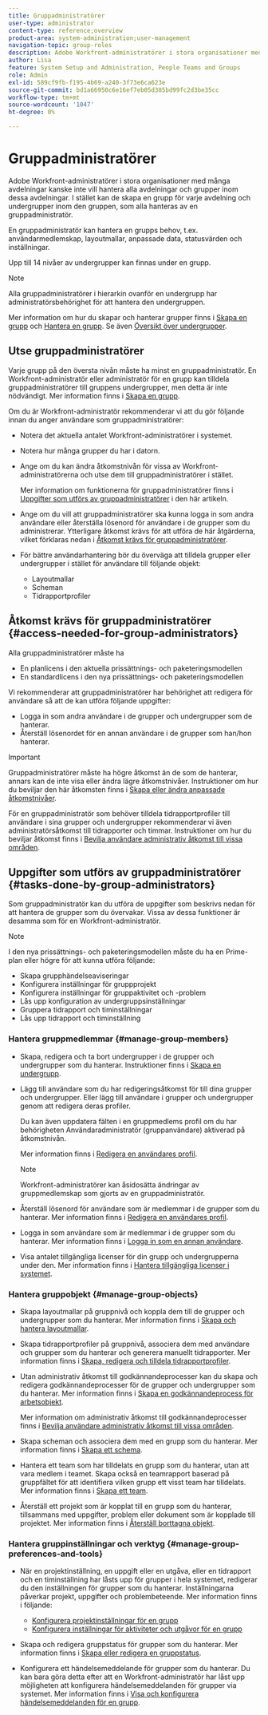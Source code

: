 ```yaml
---
title: Gruppadministratörer
user-type: administrator
content-type: reference;overview
product-area: system-administration;user-management
navigation-topic: group-roles
description: Adobe Workfront-administratörer i stora organisationer med många avdelningar kanske inte vill hantera alla avdelningar och grupper inom dessa avdelningar. I stället kan de skapa en grupp för varje avdelning och undergrupper inom den gruppen, som alla hanteras av en gruppadministratör.
author: Lisa
feature: System Setup and Administration, People Teams and Groups
role: Admin
exl-id: 589cf9fb-f195-4b69-a240-3f73e6ca623e
source-git-commit: bd1a66950c6e16ef7eb05d385bd99fc2d3be35cc
workflow-type: tm+mt
source-wordcount: '1047'
ht-degree: 0%

---
```


# Gruppadministratörer

<!-- Audited: 12/2023 -->

Adobe Workfront-administratörer i stora organisationer med många avdelningar kanske inte vill hantera alla avdelningar och grupper inom dessa avdelningar. I stället kan de skapa en grupp för varje avdelning och undergrupper inom den gruppen, som alla hanteras av en gruppadministratör.

En gruppadministratör kan hantera en grupps behov, t.ex. användarmedlemskap, layoutmallar, anpassade data, statusvärden och inställningar.

Upp till 14 nivåer av undergrupper kan finnas under en grupp.

>[!NOTE]
>
>Alla gruppadministratörer i hierarkin ovanför en undergrupp har administratörsbehörighet för att hantera den undergruppen.

Mer information om hur du skapar och hanterar grupper finns i [Skapa en grupp](../../../administration-and-setup/manage-groups/create-and-manage-groups/create-a-group.md) och [Hantera en grupp](../../../administration-and-setup/manage-groups/create-and-manage-groups/manage-a-group.md). Se även [Översikt över undergrupper](../../../administration-and-setup/manage-groups/groups-overview/subgroups.md).

## Utse gruppadministratörer

Varje grupp på den översta nivån måste ha minst en gruppadministratör. En Workfront-administratör eller administratör för en grupp kan tilldela gruppadministratörer till gruppens undergrupper, men detta är inte nödvändigt. Mer information finns i [Skapa en grupp](../../../administration-and-setup/manage-groups/create-and-manage-groups/create-a-group.md).

Om du är Workfront-administratör rekommenderar vi att du gör följande innan du anger användare som gruppadministratörer:

* Notera det aktuella antalet Workfront-administratörer i systemet.
* Notera hur många grupper du har i datorn.
* Ange om du kan ändra åtkomstnivån för vissa av Workfront-administratörerna och utse dem till gruppadministratörer i stället.

  Mer information om funktionerna för gruppadministratörer finns i [Uppgifter som utförs av gruppadministratörer](#tasks-done-by-group-administrators) i den här artikeln.

* Ange om du vill att gruppadministratörer ska kunna logga in som andra användare eller återställa lösenord för användare i de grupper som du administrerar. Ytterligare åtkomst krävs för att utföra de här åtgärderna, vilket förklaras nedan i [Åtkomst krävs för gruppadministratörer](#access-needed-for-group-administrators).
* För bättre användarhantering bör du överväga att tilldela grupper eller undergrupper i stället för användare till följande objekt:

   * Layoutmallar
   * Scheman
   * Tidrapportprofiler

## Åtkomst krävs för gruppadministratörer {#access-needed-for-group-administrators}

Alla gruppadministratörer måste ha

* En planlicens i den aktuella prissättnings- och paketeringsmodellen
* En standardlicens i den nya prissättnings- och paketeringsmodellen

Vi rekommenderar att gruppadministratörer har behörighet att redigera för användare så att de kan utföra följande uppgifter:

* Logga in som andra användare i de grupper och undergrupper som de hanterar.
* Återställ lösenordet för en annan användare i de grupper som han/hon hanterar.

>[!IMPORTANT]
>
>Gruppadministratörer måste ha högre åtkomst än de som de hanterar, annars kan de inte visa eller ändra lägre åtkomstnivåer.
>Instruktioner om hur du beviljar den här åtkomsten finns i [Skapa eller ändra anpassade åtkomstnivåer](../../../administration-and-setup/add-users/configure-and-grant-access/create-modify-access-levels.md).

För en gruppadministratör som behöver tilldela tidrapportprofiler till användare i sina grupper och undergrupper rekommenderar vi även administratörsåtkomst till tidrapporter och timmar. Instruktioner om hur du beviljar åtkomst finns i [Bevilja användare administrativ åtkomst till vissa områden](../../../administration-and-setup/add-users/configure-and-grant-access/grant-users-admin-access-certain-areas.md).

## Uppgifter som utförs av gruppadministratörer {#tasks-done-by-group-administrators}

Som gruppadministratör kan du utföra de uppgifter som beskrivs nedan för att hantera de grupper som du övervakar. Vissa av dessa funktioner är desamma som för en Workfront-administratör.

>[!NOTE]
>
>I den nya prissättnings- och paketeringsmodellen måste du ha en Prime-plan eller högre för att kunna utföra följande:
>
> * Skapa grupphändelseaviseringar
> * Konfigurera inställningar för gruppprojekt
> * Konfigurera inställningar för gruppaktivitet och -problem
> * Lås upp konfiguration av undergruppsinställningar
> * Gruppera tidrapport och timinställningar
> * Lås upp tidrapport och timinställning

### Hantera gruppmedlemmar {#manage-group-members}

* Skapa, redigera och ta bort undergrupper i de grupper och undergrupper som du hanterar. Instruktioner finns i [Skapa en undergrupp](../../../administration-and-setup/manage-groups/create-and-manage-subgroups/create-a-subgroup.md).
* Lägg till användare som du har redigeringsåtkomst för till dina grupper och undergrupper. Eller lägg till användare i grupper och undergrupper genom att redigera deras profiler.

  Du kan även uppdatera fälten i en gruppmedlems profil om du har behörigheten Användaradministratör (gruppanvändare) aktiverad på åtkomstnivån.

  Mer information finns i [Redigera en användares profil](../../../administration-and-setup/add-users/create-and-manage-users/edit-a-users-profile.md).

  >[!NOTE]
  >
  >Workfront-administratörer kan åsidosätta ändringar av gruppmedlemskap som gjorts av en gruppadministratör.

* Återställ lösenord för användare som är medlemmar i de grupper som du hanterar. Mer information finns i [Redigera en användares profil](../../../administration-and-setup/add-users/create-and-manage-users/edit-a-users-profile.md).
* Logga in som användare som är medlemmar i de grupper som du hanterar. Mer information finns i [Logga in som en annan användare](../../../administration-and-setup/add-users/create-and-manage-users/log-in-as-another-user.md).
* Visa antalet tillgängliga licenser för din grupp och undergrupperna under den. Mer information finns i [Hantera tillgängliga licenser i systemet](../../../administration-and-setup/get-started-wf-administration/manage-available-licenses-in-your-system.md).

### Hantera gruppobjekt {#manage-group-objects}

* Skapa layoutmallar på gruppnivå och koppla dem till de grupper och undergrupper som du hanterar. Mer information finns i [Skapa och hantera layoutmallar](../../../administration-and-setup/customize-workfront/use-layout-templates/create-and-manage-layout-templates.md).
* Skapa tidrapportprofiler på gruppnivå, associera dem med användare och grupper som du hanterar och generera manuellt tidrapporter. Mer information finns i [Skapa, redigera och tilldela tidrapportprofiler](../../../timesheets/create-and-manage-timesheets/create-timesheet-profiles.md).
* Utan administrativ åtkomst till godkännandeprocesser kan du skapa och redigera godkännandeprocesser för de grupper och undergrupper som du hanterar. Mer information finns i [Skapa en godkännandeprocess för arbetsobjekt](../../../administration-and-setup/customize-workfront/configure-approval-milestone-processes/create-approval-processes.md).

  Mer information om administrativ åtkomst till godkännandeprocesser finns i [Bevilja användare administrativ åtkomst till vissa områden](../../../administration-and-setup/add-users/configure-and-grant-access/grant-users-admin-access-certain-areas.md).

* Skapa scheman och associera dem med en grupp som du hanterar. Mer information finns i [Skapa ett schema](../../../administration-and-setup/set-up-workfront/configure-timesheets-schedules/create-schedules.md).
* Hantera ett team som har tilldelats en grupp som du hanterar, utan att vara medlem i teamet. Skapa också en teamrapport baserad på gruppfältet för att identifiera vilken grupp ett visst team har tilldelats. Mer information finns i [Skapa ett team](../../../people-teams-and-groups/create-and-manage-teams/create-a-team.md).
* Återställ ett projekt som är kopplat till en grupp som du hanterar, tillsammans med uppgifter, problem eller dokument som är kopplade till projektet. Mer information finns i [Återställ borttagna objekt](../../../administration-and-setup/manage-workfront/manage-deleted-items/restore-deleted-items.md).

### Hantera gruppinställningar och verktyg {#manage-group-preferences-and-tools}

* När en projektinställning, en uppgift eller en utgåva, eller en tidrapport och en timinställning har låsts upp för grupper i hela systemet, redigerar du den inställningen för grupper som du hanterar. Inställningarna påverkar projekt, uppgifter och problembeteende. Mer information finns i följande:

   * [Konfigurera projektinställningar för en grupp](../../../administration-and-setup/manage-groups/create-and-manage-groups/configure-project-preferences-group.md)
   * [Konfigurera inställningar för aktiviteter och utgåvor för en grupp](../../../administration-and-setup/manage-groups/create-and-manage-groups/configure-task-issue-preferences-group.md)

* Skapa och redigera gruppstatus för grupper som du hanterar. Mer information finns i [Skapa eller redigera en gruppstatus](../../../administration-and-setup/manage-groups/manage-group-statuses/create-or-edit-a-group-status.md).
* Konfigurera ett händelsemeddelande för grupper som du hanterar. Du kan bara göra detta efter att en Workfront-administratör har låst upp möjligheten att konfigurera händelsemeddelanden för grupper via systemet. Mer information finns i [Visa och konfigurera händelsemeddelanden för en grupp](../../../administration-and-setup/manage-groups/create-and-manage-groups/view-and-configure-event-notifications-group.md).
